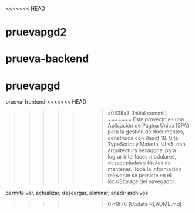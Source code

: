 <<<<<<< HEAD
# pruevapgd2
prueva-backend
=======
# pruevapgd
prueva-frontend
<<<<<<< HEAD
>>>>>>> a0838a3 (Initial commit)
=======
Este proyecto es una Aplicación de Página Única (SPA) para la gestión de documentos, construida con React 18, Vite, TypeScript y Material UI v5. con arquitectura hexagonal  para lograr interfaces modulares, desacopladas y fáciles de mantener. Toda la información relevante se persiste en el localStorage del navegador.

permite ver, actualizar, descargar, eliminar, añadir archivos
>>>>>>> 07f9f78 (Update README.md)
